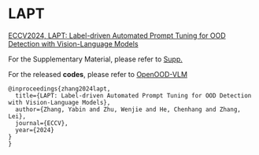 # LAPT
[ECCV2024, LAPT: Label-driven Automated Prompt Tuning for OOD Detection with Vision-Language Models](https://arxiv.org/pdf/2407.08966)

For the Supplementary Material, please refer to [Supp.](https://github.com/YBZh/LAPT/blob/main/Supp_LAPT.pdf)

For the released **codes**, please refer to [OpenOOD-VLM](https://github.com/)


```
@inproceedings{zhang2024lapt,
  title={LAPT: Label-driven Automated Prompt Tuning for OOD Detection with Vision-Language Models},
  author={Zhang, Yabin and Zhu, Wenjie and He, Chenhang and Zhang, Lei},
  journal={ECCV},
  year={2024}
}
}
```

